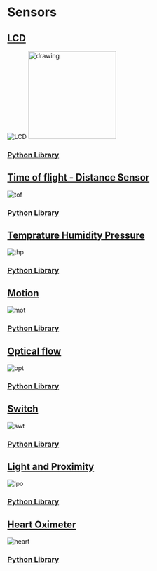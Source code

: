 # Sensors

## [LCD](https://shop.pimoroni.com/products/0-96-spi-colour-lcd-160x80-breakout) 
![LCD]()
<img src="https://cdn.shopify.com/s/files/1/0174/1800/products/0-96-LCD-breakout-white_6dba69f5-b1ab-48aa-8d30-87e11d84fa13_1024x1024.gif?v=1554898279" alt="drawing" width="200"/>

### [Python Library](https://github.com/pimoroni/st7735-python)

## [Time of flight - Distance Sensor](https://shop.pimoroni.com/products/vl53l1x-breakout)
![tof](https://cdn.shopify.com/s/files/1/0174/1800/products/VL53L1X_3_of_4_1024x1024.JPG?v=1532596605)

### [Python Library](https://github.com/pimoroni/vl53l1x-python)

## [Temprature Humidity Pressure](https://shop.pimoroni.com/products/bme280-breakout)
![thp](https://cdn.shopify.com/s/files/1/0174/1800/products/bme280-breakout-1_1024x1024.jpg?v=1564143478)

### [Python Library](https://github.com/pimoroni/bme280-python)

## [Motion](https://shop.pimoroni.com/products/icm20948)
![mot](https://cdn.shopify.com/s/files/1/0174/1800/products/ICM20948_1_of_4_1024x1024.JPG?v=1555518178)

### [Python Library](https://github.com/pimoroni/icm20948-python)

## [Optical flow](https://shop.pimoroni.com/products/pmw3901-optical-flow-sensor-breakout)
![opt](https://cdn.shopify.com/s/files/1/0174/1800/products/PMW3901_4_of_4_1024x1024.JPG?v=1562084535)

### [Python Library](https://github.com/pimoroni/pmw3901-python)

## [Switch](https://shop.pimoroni.com/products/ht0740-breakout)
![swt](https://cdn.shopify.com/s/files/1/0174/1800/products/HT0740_-_Big_Damn_Switch_1_of_4_1024x1024.jpg?v=1565781630)

### [Python Library](https://github.com/pimoroni/ht0740-python)

## [Light and Proximity](https://shop.pimoroni.com/products/ltr-559-light-proximity-sensor-breakout)
![lpo](https://cdn.shopify.com/s/files/1/0174/1800/products/LTR-559_2_of_4_1024x1024.JPG?v=1540014425)

### [Python Library](https://github.com/pimoroni/ltr559-python)

## [Heart Oximeter](https://shop.pimoroni.com/products/max30105-breakout-heart-rate-oximeter-smoke-sensor)
![heart](https://cdn.shopify.com/s/files/1/0174/1800/products/MAX30105_4_of_4_1024x1024.JPG?v=1554834344)

### [Python Library](https://github.com/pimoroni/max30105-python)

